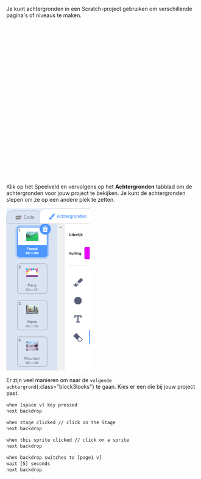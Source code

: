 Je kunt achtergronden in een Scratch-project gebruiken om verschillende pagina's of niveaus te maken.
<div class="scratch-preview" style="margin-left: 15px;">
  <iframe allowtransparency="true" width="485" height="402" src="" frameborder="0"></iframe>
</div>

Klik op het Speelveld en vervolgens op het **Achtergronden** tabblad om de achtergronden voor jouw project te bekijken. Je kunt de achtergronden slepen om ze op een andere plek te zetten.

![De achtergronden op volgorde in het tabblad Achtergronden.](images/backdrops-in-order.png)

Er zijn veel manieren om naar de `volgende achtergrond`{:class="block3looks"} te gaan. Kies er een die bij jouw project past.

```blocks3
when [space v] key pressed
next backdrop
```

```blocks3
when stage clicked // click on the Stage
next backdrop
```

```blocks3
when this sprite clicked // click on a sprite
next backdrop
```

```blocks3
when backdrop switches to [page1 v]
wait [5] seconds
next backdrop
```

